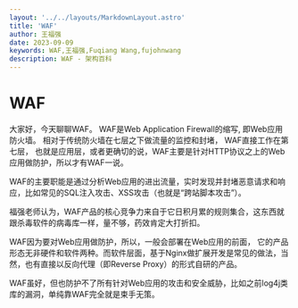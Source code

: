 ```yaml
---
layout: '../../layouts/MarkdownLayout.astro'
title: 'WAF'
author: 王福强
date: 2023-09-09
keywords: WAF,王福强,Fuqiang Wang,fujohnwang
description: WAF - 架构百科
---
```


# WAF

大家好，今天聊聊WAF。 WAF是Web Application Firewall的缩写, 即Web应用防火墙。
相对于传统防火墙在七层之下做流量的监控和封堵， WAF直接工作在第七层， 也就是应用层，或者更确切的说，WAF主要是针对HTTP协议之上的Web应用做防护，所以才有WAF一说。

WAF的主要职能是通过分析Web应用的进出流量，实时发现并封堵恶意请求和响应，比如常见的SQL注入攻击、XSS攻击（也就是“跨站脚本攻击”）。

福强老师认为，WAF产品的核心竞争力来自于它日积月累的规则集合，这东西就跟杀毒软件的病毒库一样，量不够，药效肯定大打折扣。

WAF因为要对Web应用做防护，所以，一般会部署在Web应用的前面， 它的产品形态无非硬件和软件两种。而软件层面，基于Nginx做扩展开发是常见的做法，当然，也有直接以反向代理（即Reverse Proxy）的形式自研的产品。

WAF虽好，但也防护不了所有针对Web应用的攻击和安全威胁，比如之前log4j类库的漏洞，单纯靠WAF完全就是束手无策。




